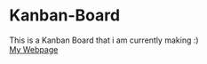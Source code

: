 # Kanban-Board
This is a Kanban Board that i am currently making :)<br>
<a href='hubdevport.000webhostapp.com/'>My Webpage<a>
